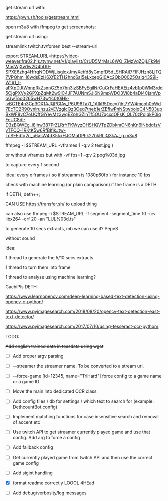 
  
  

get stream url with:

  

https://pwn.sh/tools/getstream.html

  
  

open m3u8 with ffmpeg to get screenshots:

  
  

get stream url using:

streamlink twitch.tv/forsen best --stream-url

  

export STREAM_URL=https://video-weaver.fra02.hls.ttvnw.net/v1/playlist/CrUD5MrMsL6WQ_ZMzVqZOjLFk9MMosWjXw1w2Q4hD0-SPXE6zhg4HfrqNODWjLisgloxJmyXetfd8yGmpfD5dLSHRAiI7FlFJHzn8LjTQ7VPQhm_I6wdsEzH6XfE2TH2hnc6aI5eLxxepGI0Ac2QbO0025Oslq43S9i-W161_l-aPXpDJtWnnpRkZsnnGZ5b7hn3lzSBFyEgilNrCuCrFaHEAEiz4vb1p0WM3rdd5CjgPXVy2GPXpZqMt2w9IC4JF7AUNmSJi6N9mpWDO3Vi8b4aDi4CjsmVpoGwToo0265wH73wYc0t0iHk-ivBCTE4n3Cp3OX1AJQPGlAv_P6U96Ta7f_1AIkR5Decy7jht7YW4mcoh0bWd7EcTC2R9Oynlruhzu2vEVzgIcQz3Oeq7tneb1erZEfIwPnNStwboiqC4N503upBxWF8vC7oUQffGiYevMz3wqEZphGZlnTf5OU7qcxdOFsK_QL70zPojqkP0iqFeUC8dI-D3zBQWEg_i8lhw387PrZLRrYFKWyzOHSHQVTpZDbkmCN6nKn6lNbdqfzVyTFCQ-1RKtK5w6RfBIfikJtw-TcSEEdfq2c_u6asW4dX5kxHJOMaDPhk27bkRLIQ3kAJ_g.m3u8

  

ffmpeg -i $STREAM_URL -vframes 1 -q:v 2 test.jpg )

  
  

or without vframes but with -vf fps=1 -q:v 2 pog%03d.jpg

  
  

to capture every 1 second

  

Idea: every x frames ( so if streamm is 1080p60fp ) for instance 10 fps

  

check with machine learning (or plain comparison) if the frame is a DETH

  

if DETH, deth++;

  
  

CAN USE https://transfer.sh/ to upload thing

  
  

can also use ffmpeg -i $STREAM_URL -f segment -segment_time 10 -c:v libx264 -crf 20 -an "LUL%03d.ts"

to generate 10 secs extracts, mb we can use it? PepeS

without sound

  
  

idea:

  

1 thread to generate the 5/10 secs extracts

1 thread to turn them into frame

1 thread to analyse using machine learning?

  

GachiPls DETH

  
  

https://www.learnopencv.com/deep-learning-based-text-detection-using-opencv-c-python/

https://www.pyimagesearch.com/2018/08/20/opencv-text-detection-east-text-detector/

https://www.pyimagesearch.com/2017/07/10/using-tesseract-ocr-python/

  
  

TODO:

  

~~Add english trained data in tessdata using wget~~

  

  

- [ ] Add proper argv parsing

- [ ] --streamer the streamer name. To be converted to a stream url.

- [ ] --force-game [id=12345, name="TriHard"] force config to a game name or a game ID

- [ ] Move the main into dedicated OCR class

- [ ] Add config files / db for settings / which text to search for (example: DethcountBot.config)

- [ ] Implement matching functions for case insensitive search and removal of accent etc

- [ ] Use twitch API to get streamer currently played game and use that config. Add arg to force a config

- [ ] Add fallback config

- [ ] Get currently played game from twitch API and then use the correct game config

- [ ] Add sigint handling

- [x] format readme correctly LOOOL 4HEad

- [ ] Add debug/verbosity/log messages